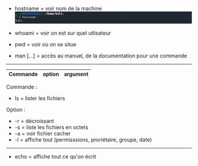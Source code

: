 - hostname = voir nom de la machine
  ![hostname](https://github.com/Alcin1/Cyber_portfolio/blob/main/Cyber-Note/Linux/les_bases_indispensables/image/Screenshot%202025-07-24%20111100.png?raw=true)
- whoami = voir on est sur quel utlisateur
  
- pwd = voir où on se situe
  
- man [...] = accès au manuel, de la documentation pour une commande
_________________________________________________________________________________
|Commande | option | argument | 
|---------|--------|----------| 

  
Commande :
- ls = lister les fichiers
  
Option : 
- -r = décroissant
- -s = liste les fichiers en octets
- -a = voir fichier cacher
- -l = affiche tout (permisssions, proriétaire, groupe, date)
_________________________________________________________________________________
- echo = affiche tout ce qu'on écrit

